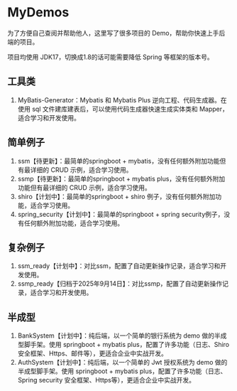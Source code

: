 # MyDemos
为了方便自己查阅并帮助他人，这里写了很多项目的 Demo，帮助你快速上手后端的项目。

项目均使用 JDK17，切换成1.8的话可能需要降低 Spring 等框架的版本号。

## 工具类

1. MyBatis-Generator：Mybatis 和 Mybatis Plus 逆向工程、代码生成器。在使用 sql 文件建库建表后，可以使用代码生成器快速生成实体类和 Mapper，适合学习和开发使用。

## 简单例子

1. ssm【待更新】：最简单的springboot + mybatis，没有任何额外附加功能但有最详细的 CRUD 示例，适合学习使用。
2. ssmp【待更新】：最简单的springboot + mybatis plus，没有任何额外附加功能但有最详细的 CRUD 示例，适合学习使用。
3. shiro【计划中】：最简单的springboot + shiro 例子，没有任何额外附加功能，适合学习使用。
4. spring_security【计划中】：最简单的springboot + spring security例子，没有任何额外附加功能，适合学习使用。

## 复杂例子

1. ssm_ready【计划中】：对比ssm，配置了自动更新操作记录，适合学习和开发使用。
2. ssmp_ready【归档于2025年9月14日】：对比ssmp，配置了自动更新操作记录，适合学习和开发使用。

## 半成型

1. BankSystem【计划中】：纯后端，以一个简单的银行系统为 demo 做的半成型脚手架。使用 springboot + mybatis plus，配置了许多功能（日志、Shiro 安全框架、Https、邮件等），更适合企业中实战开发。
2. AuthSystem【计划中】：纯后端，以一个简单的 Jwt 授权系统为 demo 做的半成型脚手架。使用 springboot + mybatis plus，配置了许多功能（日志、Spring security 安全框架、Https等），更适合企业中实战开发。
